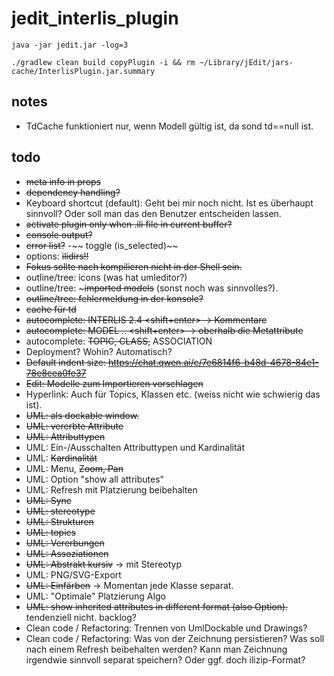 # jedit_interlis_plugin

```
java -jar jedit.jar -log=3
```

```
./gradlew clean build copyPlugin -i && rm ~/Library/jEdit/jars-cache/InterlisPlugin.jar.summary
```

## notes

- TdCache funktioniert nur, wenn Modell gültig ist, da sond td==null ist.


## todo

- ~~meta info in props~~
- ~~dependency handling?~~
- Keyboard shortcut (default): Geht bei mir noch nicht. Ist es überhaupt sinnvoll? Oder soll man das den Benutzer entscheiden lassen.
- ~~activate plugin only when .ili file in current buffer?~~
- ~~console output?~~ 
- ~~error list?~~ 
-~~ toggle (is_selected)~~
- options: ~~ilidirs!!~~
- ~~Fokus sollte nach kompilieren nicht in der Shell sein.~~
- outline/tree: icons (was hat umleditor?)
- outline/tree: ~~~imported models~~ (sonst noch was sinnvolles?).
- ~~outline/tree: fehlermeldung in der konsole?~~
- ~~cache für td~~
- ~~autocomplete: INTERLIS 2.4 <shift+enter> -> Kommentare~~
- ~~autocomplete: MODEL .. <shift+enter> -> oberhalb die Metattribute~~
- autocomplete: ~~TOPIC, CLASS,~~ ASSOCIATION
- Deployment? Wohin? Automatisch?
- ~~Default indent size: https://chat.qwen.ai/c/7e6814f6-b48d-4678-84e1-78e8cea0fe37~~
- ~~Edit: Modelle zum Importieren vorschlagen~~ 
- Hyperlink: Auch für Topics, Klassen etc. (weiss nicht wie schwierig das ist).
- ~~UML: als dockable window.~~
- ~~UML: vererbte Attribute~~
- ~~UML: Attributtypen~~
- UML: Ein-/Ausschalten Attributtypen und Kardinalität
- UML: ~~Kardinalität~~
- UML: Menu, ~~Zoom, Pan~~
- UML: Option "show all attributes"
- UML: Refresh mit Platzierung beibehalten
- ~~UML: Sync~~
- ~~UML: stereotype~~
- ~~UML: Strukturen~~
- ~~UML: topics~~
- ~~UML: Vererbungen~~
- ~~UML: Assoziationen~~
- ~~UML: Abstrakt kursiv~~ -> mit Stereotyp
- UML: PNG/SVG-Export
- ~~UML: Einfärben~~ -> Momentan jede Klasse separat.
- UML: "Optimale" Platzierung Algo
- ~~UML: show inherited attributes in different format (also Option).~~ tendenziell nicht. backlog?
- Clean code / Refactoring: Trennen von UmlDockable und Drawings?
- Clean code / Refactoring: Was von der Zeichnung persistieren? Was soll nach einem Refresh beibehalten werden? Kann man Zeichnung irgendwie sinnvoll separat speichern? Oder ggf. doch ilizip-Format?